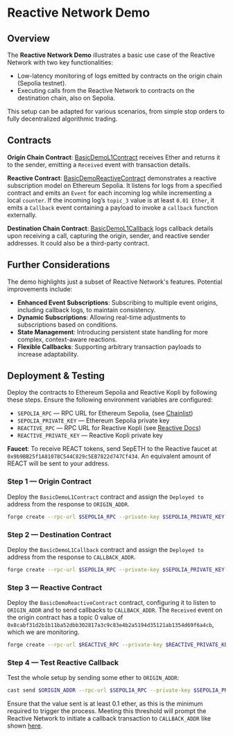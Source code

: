 # Reactive Network Demo

## Overview

The **Reactive Network Demo** illustrates a basic use case of the Reactive Network with two key functionalities:

* Low-latency monitoring of logs emitted by contracts on the origin chain (Sepolia testnet).
* Executing calls from the Reactive Network to contracts on the destination chain, also on Sepolia.

This setup can be adapted for various scenarios, from simple stop orders to fully decentralized algorithmic trading.

## Contracts

**Origin Chain Contract**: [BasicDemoL1Contract](https://github.com/Reactive-Network/reactive-smart-contract-demos/blob/main/src/demos/basic/BasicDemoL1Contract.sol) receives Ether and returns it to the sender, emitting a `Received` event with transaction details.

**Reactive Contract**: [BasicDemoReactiveContract](https://github.com/Reactive-Network/reactive-smart-contract-demos/blob/main/src/demos/basic/BasicDemoReactiveContract.sol) demonstrates a reactive subscription model on Ethereum Sepolia. It listens for logs from a specified contract and emits an `Event` for each incoming log while incrementing a local `counter`. If the incoming log’s `topic_3` value is at least `0.01 Ether`, it emits a `Callback` event containing a payload to invoke a `callback` function externally.

**Destination Chain Contract**: [BasicDemoL1Callback](https://github.com/Reactive-Network/reactive-smart-contract-demos/blob/main/src/demos/basic/BasicDemoL1Callback.sol) logs callback details upon receiving a call, capturing the origin, sender, and reactive sender addresses. It could also be a third-party contract.

## Further Considerations

The demo highlights just a subset of Reactive Network's features. Potential improvements include:

- **Enhanced Event Subscriptions**: Subscribing to multiple event origins, including callback logs, to maintain consistency.
- **Dynamic Subscriptions**: Allowing real-time adjustments to subscriptions based on conditions.
- **State Management**: Introducing persistent state handling for more complex, context-aware reactions.
- **Flexible Callbacks**: Supporting arbitrary transaction payloads to increase adaptability.

## Deployment & Testing

Deploy the contracts to Ethereum Sepolia and Reactive Kopli by following these steps. Ensure the following environment variables are configured:

* `SEPOLIA_RPC` — RPC URL for Ethereum Sepolia, (see [Chainlist](https://chainlist.org/chain/11155111))
* `SEPOLIA_PRIVATE_KEY` — Ethereum Sepolia private key
* `REACTIVE_RPC` — RPC URL for Reactive Kopli (see [Reactive Docs](https://dev.reactive.network/kopli-testnet#reactive-kopli-information))
* `REACTIVE_PRIVATE_KEY` — Reactive Kopli private key

**Faucet**: To receive REACT tokens, send SepETH to the Reactive faucet at `0x9b9BB25f1A81078C544C829c5EB7822d747Cf434`. An equivalent amount of REACT will be sent to your address.

### Step 1 — Origin Contract

Deploy the `BasicDemoL1Contract` contract and assign the `Deployed to` address from the response to `ORIGIN_ADDR`.

```bash
forge create --rpc-url $SEPOLIA_RPC --private-key $SEPOLIA_PRIVATE_KEY src/demos/basic/BasicDemoL1Contract.sol:BasicDemoL1Contract
```

### Step 2 — Destination Contract

Deploy the `BasicDemoL1Callback` contract and assign the `Deployed to` address from the response to `CALLBACK_ADDR`.

```bash
forge create --rpc-url $SEPOLIA_RPC --private-key $SEPOLIA_PRIVATE_KEY src/demos/basic/BasicDemoL1Callback.sol:BasicDemoL1Callback
```

### Step 3 — Reactive Contract

Deploy the `BasicDemoReactiveContract` contract, configuring it to listen to `ORIGIN_ADDR` and to send callbacks to `CALLBACK_ADDR`. The `Received` event on the origin contract has a topic 0 value of `0x8cabf31d2b1b11ba52dbb302817a3c9c83e4b2a5194d35121ab1354d69f6a4cb`, which we are monitoring.

```bash
forge create --rpc-url $REACTIVE_RPC --private-key $REACTIVE_PRIVATE_KEY src/demos/basic/BasicDemoReactiveContract.sol:BasicDemoReactiveContract --value 0.1ether --constructor-args $KOPLI_CALLBACK_PROXY_ADDR $ORIGIN_ADDR 0x8cabf31d2b1b11ba52dbb302817a3c9c83e4b2a5194d35121ab1354d69f6a4cb $CALLBACK_ADDR
```

### Step 4 — Test Reactive Callback

Test the whole setup by sending some ether to `ORIGIN_ADDR`:

```bash
cast send $ORIGIN_ADDR --rpc-url $SEPOLIA_RPC --private-key $SEPOLIA_PRIVATE_KEY --value 0.1ether
```

Ensure that the value sent is at least 0.1 ether, as this is the minimum required to trigger the process. Meeting this threshold will prompt the Reactive Network to initiate a callback transaction to `CALLBACK_ADDR` like shown [here](https://sepolia.etherscan.io/address/0x26fF307f0f0Ea0C4B5Df410Efe22754324DACE08#events).
